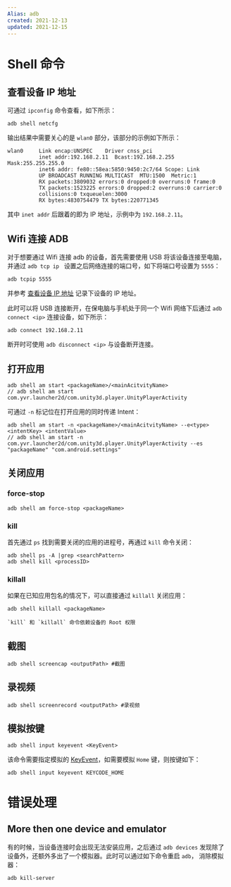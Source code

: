 ```yaml
---
Alias: adb
created: 2021-12-13
updated: 2021-12-15
---
```


# Shell 命令

## 查看设备 IP 地址

可通过 `ipconfig` 命令查看，如下所示：
```shell
adb shell netcfg
```

输出结果中需要关心的是 `wlan0` 部分，该部分的示例如下所示：
```text
wlan0     Link encap:UNSPEC    Driver cnss_pci
          inet addr:192.168.2.11  Bcast:192.168.2.255  Mask:255.255.255.0
          inet6 addr: fe80::58ea:5850:9450:2c7/64 Scope: Link
          UP BROADCAST RUNNING MULTICAST  MTU:1500  Metric:1
          RX packets:3809032 errors:0 dropped:0 overruns:0 frame:0
          TX packets:1523225 errors:0 dropped:2 overruns:0 carrier:0
          collisions:0 txqueuelen:3000
          RX bytes:4830754479 TX bytes:220771345
```

其中 `inet addr` 后跟着的即为 IP 地址，示例中为 `192.168.2.11`。

## Wifi 连接 ADB

对于想要通过 Wifi 连接 adb 的设备，首先需要使用 USB 将该设备连接至电脑，并通过 `adb tcp ip ` 设置之后网络连接的端口号，如下将端口号设置为 `5555`：
```shell
adb tcpip 5555

```

并参考 [查看设备 IP 地址](#查看设备%20IP%20地址) 记录下设备的 IP 地址。

此时可以将 USB 连接断开，在保电脑与手机处于同一个 Wifi 网络下后通过 `adb connect <ip>` 连接设备，如下所示：
```
adb connect 192.168.2.11
```

断开时可使用 `adb disconnect <ip>` 与设备断开连接。

## 打开应用

```shell
adb shell am start <packageName>/<mainAcitvityName>
// adb shell am start com.yvr.launcher2d/com.unity3d.player.UnityPlayerActivity
```

可通过 `-n` 标记位在打开应用的同时传递 Intent：

```shell
adb shell am start -n <packageName>/<mainAcitvityName> --e<type> <intentKey> <intentValue>
// adb shell am start -n com.yvr.launcher2d/com.unity3d.player.UnityPlayerActivity --es "packageName" "com.android.settings"
```

## 关闭应用

### force-stop

```shell
adb shell am force-stop <packageName>
```

### kill

首先通过 `ps` 找到需要关闭的应用的进程号，再通过 `kill` 命令关闭：
```shell
adb shell ps -A |grep <searchPattern>
adb shell kill <processID>
```

### killall

如果在已知应用包名的情况下，可以直接通过 `killall` 关闭应用：
```shell
adb shell killall <packageName>
```

```ad-warning
`kill` 和 `killall` 命令依赖设备的 Root 权限
```

## 截图

```shell
adb shell screencap <outputPath> #截图
```

## 录视频

```shell
adb shell screenrecord <outputPath> #录视频
```

## 模拟按键

```shell
adb shell input keyevent <KeyEvent>
```

该命令需要指定模拟的 [KeyEvent](https://developer.android.com/reference/android/view/KeyEvent)，如需要模拟 `Home` 键，则按键如下：
```shell
adb shell input keyevent KEYCODE_HOME
```

# 错误处理

## More then one device and emulator

有的时候，当设备连接时会出现无法安装应用，之后通过 `adb devices` 发现除了设备外，还额外多出了一个模拟器。此时可以通过如下命令重启 `adb`， 消除模拟器：

```bash
adb kill-server
```